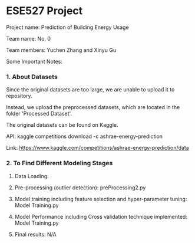# ESE527 Project

Project name: Prediction of Building Energy Usage

Team name: No. 0

Team members: Yuchen Zhang and Xinyu Gu

Some Important Notes:

### 1. About Datasets

Since the original datasets are too large, we are unable to upload it to repository. 

Instead, we upload the preprocessed datasets, which are located in the folder 'Processed Dataset'.

The original datasets can be found on Kaggle.

API: kaggle competitions download -c ashrae-energy-prediction

Link: https://www.kaggle.com/competitions/ashrae-energy-prediction/data

### 2. To Find Different Modeling Stages

1. Data Loading: 

2. Pre-processing (outlier detection): preProcessing2.py

3. Model training including feature selection and hyper-parameter tuning: Model Training.py

4. Model Performance including Cross validation technique implemented: Model Training.py

5. Final results: N/A
